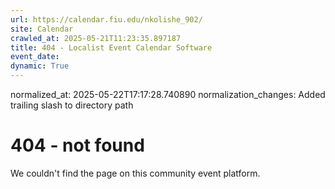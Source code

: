 ```yaml
---
url: https://calendar.fiu.edu/nkolishe_902/
site: Calendar
crawled_at: 2025-05-21T11:23:35.897187
title: 404 - Localist Event Calendar Software
event_date: 
dynamic: True
---
```

normalized_at: 2025-05-22T17:17:28.740890
normalization_changes: Added trailing slash to directory path

# 404 - not found
We couldn't find the page on this community event platform.
